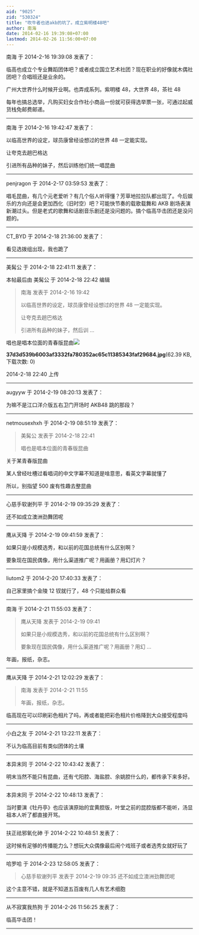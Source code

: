 ```yaml
---
aid: "9025"
zid: "530324"
title: "吹牛者也进akb的坑了。成立紫明楼48吧"
author: 南海
date: 2014-02-16 19:39:08+07:00
lastmod: 2014-02-26 11:56:00+07:00
---
```


南海 于 2014-2-16 19:39:08 发表了：

临高也成立个专业舞蹈团体吧？或者成立国立艺术社团？现在职业的好像就木偶社团吧？合唱班还是业余的。

广州大世界什么时候开业啊。也弄成系列。紫明楼 48，大世界 48，茶社 48

每年也搞总选举，凡购买妇女合作社小商品一份就可获得选举票一张，可通过起威货栈免邮费邮递。

---

南海 于 2014-2-16 19:42:47 发表了：

以临高世界的设定，球员康曾经设想过的世界 48 一定能实现。

让夸克去趟巴格达

引进所有品种的妹子，然后训练他们统一唱昆曲

---

penjragon 于 2014-2-17 03:59:53 发表了：

唱毛昆曲，有几个元老爱听？有几个俗人听得懂？芳草地拉拉队都出现了。今后娱乐的方向还是会更加西化（旧时空）吧？可能快节奏的载歌载舞和 AKB 剧场表演新潮过头。但是老式的歌舞和话剧音乐剧还是没问题的。搞个临高华击团还是没问题的。

---

CT_BYD 于 2014-2-18 21:36:00 发表了：

看见选拨组出现，我也跪了

---

美髯公 于 2014-2-18 22:41:11 发表了：

本帖最后由 美髯公 于 2014-2-18 22:42 编辑

> 南海 发表于 2014-2-16 19:42
>
> 以临高世界的设定，球员康曾经设想过的世界 48 一定能实现。
>
> 让夸克去趟巴格达
>
> 引进所有品种的妹子，然后训 ...

唱也是唱本位面的青春版昆曲![](/9025/224043mpmclv9ciyiizvml.jpg)

**37d3d539b6003af3332fa780352ac65c11385343faf29684.jpg**(62.39 KB, 下载次数: 0)

2014-2-18 22:40 上传

---

augyyw 于 2014-2-19 08:20:13 发表了：

为嘛不是江口洋介版五右卫门开场时 AKB48 跳的那段？

---

netmousexhxh 于 2014-2-19 08:51:19 发表了：

> 美髯公 发表于 2014-2-18 22:41
>
> 唱也是唱本位面的青春版昆曲

关于某青春版昆曲

某人曾经吐槽过看唱词的中文字幕不知道是啥意思，看英文字幕就懂了

所以，别指望 500 废有性趣去整昆曲

---

心慈手软谢列平 于 2014-2-19 09:35:29 发表了：

还不如成立澳洲劲舞团呢

---

鹰从天降 于 2014-2-19 09:41:59 发表了：

如果只是小规模选秀，和以前的花国总统有什么区别啊？

要象现在国民偶像，用什么渠道推广呢？用画册？用幻灯片？

---

liutom2 于 2014-2-20 17:40:33 发表了：

自己家里搞个金陵 12 钗就行了，48 个只能给群众看

---

南海 于 2014-2-21 11:55:03 发表了：

> 鹰从天降 发表于 2014-2-19 09:41
>
> 如果只是小规模选秀，和以前的花国总统有什么区别啊？
>
> 要象现在国民偶像，用什么渠道推广呢？用画册？用幻 ...

年画，报纸，杂志。

---

鹰从天降 于 2014-2-21 12:02:29 发表了：

> 南海 发表于 2014-2-21 11:55
>
> 年画，报纸，杂志。

临高现在可以印刷彩色相片了吗，再或者能把彩色相片价格降到大众接受程度吗

---

小白之友 于 2014-2-21 13:22:11 发表了：

不认为临高目前有类似团体的土壤

---

本异末同 于 2014-2-22 10:43:42 发表了：

明末当然不能只有昆曲，还有弋阳腔、海盐腔、余姚腔什么的，都传承下来多好。

---

本异末同 于 2014-2-22 10:48:13 发表了：

当时要演《牡丹亭》也应该演原始的宜黄腔版，叶堂之前的昆腔版都不能听，汤显祖本人听了都直接开骂。

---

扶正祛邪氧化砷 于 2014-2-22 10:48:51 发表了：

这时候有足够的传播能力么？想玩大众偶像最后闹个戏班子或者选秀女就好玩了

---

哈罗哈 于 2014-2-23 12:58:05 发表了：

> 心慈手软谢列平 发表于 2014-2-19 09:35 还不如成立澳洲劲舞团呢

这个主意不错，就是不知道五百废有几人有艺术细胞

---

从不寂寞我热狗 于 2014-2-26 11:56:25 发表了：

临高华击团！

---
